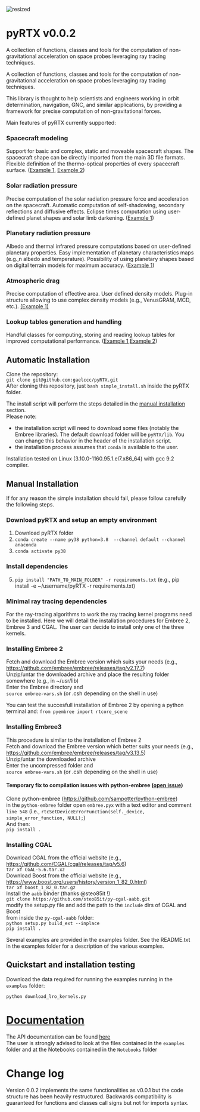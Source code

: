 ![resized](https://github.com/gaelccc/pyRTX/assets/74771467/137f6c0a-197c-4139-862c-07b7d9a3ee78)
# pyRTX v0.0.2

A collection of functions, classes and tools for the computation of non-gravitational acceleration on space probes leveraging ray tracing techniques.

A collection of functions, classes and tools for the computation of 
non-gravitational acceleration on space probes leveraging ray tracing techniques.

This library is thought to help scientists and engineers working in orbit determination, 
navigation, GNC, and similar applications, by providing a framework for precise computation
of non-gravitational forces. 

Main features of pyRTX currently supported:
### Spacecraft modeling
Support for basic and complex, static and moveable spacecraft shapes. 
The spacecraft shape can be directly imported from the main 3D file formats. 
Flexible definition of the thermo-optical properties of every spacecraft surface.
([Example 1](Notebooks/lro_visualization.ipynb), [Example 2](Notebooks/full_visualization.ipynb))
### Solar radiation pressure 
Precise computation of the solar radiation pressure force and acceleration on the spacecraft.
Automatic computation of self-shadowing, secondary reflections and diffusive effects. 
Eclipse times computation using user-defined planet shapes and solar limb darkening.  ([Example 1](examples/lro_srp_complete.py))
### Planetary radiation pressure
Albedo and thermal infrared pressure computations based on user-defined planetary properties. 
Easy implementation of planetary characteristics maps (e.g.,n albedo and temperature). Possibility of
using planetary shapes based on digital terrain models for maximum accuracy. ([Example 1](examples/lro_planetary_radiation.py))
### Atmospheric drag
Precise computation of effective area. User defined density models. Plug-in structure allowing to use complex
density models (e.g., VenusGRAM, MCD, etc.). [(Example 1)](examples/lro_drag.py)
### Lookup tables generation and handling
Handful classes for computing, storing and reading lookup tables for improved computational performance. ([Example 1](examples/generate_lro_accel_lookup.py),[Example 2](examples/generate_crossection_lut.py))


## Automatic Installation 
Clone the repository:  
`git clone git@github.com:gaelccc/pyRTX.git`  
After cloning this repository, just `bash simple_install.sh` inside the pyRTX folder.  

The install script will perform the steps detailed in the [manual installation](#manual-installation) section.    
Please note: 
- the installation script will need to download some files (notably the Embree libraries). The default download folder will be
`pyRTX/lib`. You can change this behavior in the header of the installation script.
- the installation process assumes that `conda` is available to the user.


Installation tested on Linux (3.10.0-1160.95.1.el7.x86_64) with gcc 9.2 compiler.

## Manual Installation
If for any reason the simple installation should fail, please follow carefully the following steps. 
### Download pyRTX and setup an empty environment
1) Download pyRTX folder
2) `conda create --name py38 python=3.8  --channel default --channel anaconda`
3) `conda activate py38`
### Install dependencies
5) `pip install "PATH_TO_MAIN_FOLDER" -r requirements.txt` (e.g., pip install -e ~/username/pyRTX -r requirements.txt)

### Minimal ray tracing dependencies
For the ray-tracing algorithms to work the ray tracing kernel programs need to be installed. 
Here we will detail the installation procedures for Embree 2, Embree 3 and CGAL. 
The user can decide to install only one of the three kernels.

### Installing Embree 2
Fetch and download the Embree version which suits your needs (e.g., https://github.com/embree/embree/releases/tag/v2.17.7)  
Unzip/untar the downloaded archive and place the resulting folder somewhere (e.g., in ~/usr/lib)  
Enter the Embree directory and   
`source embree-vars.sh` (or .csh depending on the shell in use)  

You can test the succesfull installation of Embree 2 by opening a python terminal and: 
`from pyembree import rtcore_scene` 

### Installing Embree3
This procedure is similar to the installation of Embree 2  
Fetch and download the Embree version which better suits your needs (e.g., https://github.com/embree/embree/releases/tag/v3.13.5)  
Unzip/untar the downloaded archive  
Enter the uncompressed folder and  
`source embree-vars.sh` (or .csh depending on the shell in use)  

#### Temporary fix to compilation issues with python-embree ([open issue](https://github.com/sampotter/python-embree/issues/23)) 
Clone python-embree (https://github.com/sampotter/python-embree)  
in the `python-embree` folder open `embree.pyx` with a text editor and comment `line 548` (i.e., `rtcSetDeviceErrorFunction(self._device, simple_error_function, NULL);`)  
And then:  
`pip install .`   


### Installing CGAL
Download CGAL from the official website (e.g., https://github.com/CGAL/cgal/releases/tag/v5.6)  
`tar xf CGAL-5.6.tar.xz`  
Download Boost from the official website (e.g., https://www.boost.org/users/history/version_1_82_0.html)  
`tar xf boost_1_82_0.tar.gz`  
Install the `aabb` binder  (thanks @steo85it !)  
`git clone https://github.com/steo85it/py-cgal-aabb.git`  
modify the setup.py file and add the path to the `include` dirs of CGAL and Boost  
from inside the `py-cgal-aabb` folder:  
`python setup.py build_ext --inplace`  
`pip install .`  


Several examples are provided in the examples folder. See the README.txt in the examples folder for a description of the various examples.

## Quickstart and installation testing
Download the data required for running the examples running in the `examples` folder:

`python download_lro_kernels.py` 



# [Documentation](https://gaelccc.github.io/pyRTX)
The API documentation can be found [here](https://gaelccc.github.io/pyRTX)  
The user is strongly advised to look at the files contained in the `examples` folder and at the Notebooks contained in the `Notebooks` folder


# Change log
Version 0.0.2 implements the same functionalities as v0.0.1 but the code structure has been heavily restructured. Backwards compatibility is guaranteed for functions and classes call signs but not for imports syntax.
